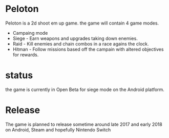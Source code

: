 # Peloton
Peloton is a 2d shoot em up game.
the game will contain 4 game modes.

- Campaing mode
- Siege - Earn weapons and upgrades taking down enemies.
- Raid - Kill enemies and chain combos in a race agains the clock.
- Hitman - Follow missions based off the campain with altered objectives for rewards.

# status
the game is currently in Open Beta for siege mode on the Android platform.

# Release
The game is planned to release sometime around late 2017 and early 2018 on Android, Steam and hopefully Nintendo Switch
